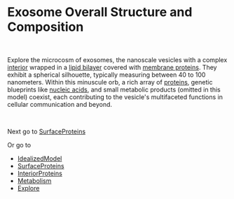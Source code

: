 # Exosome Overall Structure and Composition

&nbsp;

Explore the microcosm of exosomes, the nanoscale vesicles with a complex [interior](!highlight-refs=HSP90AA1,HSP90AB1,HSPA8,ENO1,PKM,LDHA,ALDOA,PGK1,FASN,GAPDH,PPIA,PDCD6IPDimer,PDCD6IP,TSG101,EIF2C2,SDCBP,YWHAZ,YWHAE,EEF1A1tRNA,EEF1A1,EEF2,miRNA,ARNm&focus-refs=HSP90AA1,HSP90AB1,HSPA8,ENO1,PKM,LDHA,ALDOA,PGK1,FASN,GAPDH,PPIA,PDCD6IPDimer,PDCD6IP,TSG101,EIF2C2,SDCBP,YWHAZ,YWHAE,EEF1A1tRNA,EEF1A1,EEF2,miRNA,ARNm) wrapped in a [lipid bilayer](!highlight-refs=lipids&focus-refs=lipids) covered with [membrane proteins](!highlight-refs=ITG,CD,RAB,HLA,Gprotein&focus-refs=ITG,CD,RAB,HLA,Gprotein). They exhibit a spherical silhouette, typically measuring between 40 to 100 nanometers. Within this minuscule orb, a rich array of [proteins](!highlight-refs=HSP90AA1,HSP90AB1,HSPA8,ENO1,PKM,LDHA,ALDOA,PGK1,FASN,GAPDH,PPIA,PDCD6IPDimer,PDCD6IP,TSG101,EIF2C2,SDCBP,YWHAZ,YWHAE,EEF1A1tRNA,EEF1A1,EEF2,miRNA,ARNm&focus-refs=HSP90AA1,HSP90AB1,HSPA8,ENO1,PKM,LDHA,ALDOA,PGK1,FASN,GAPDH,PPIA,PDCD6IPDimer,PDCD6IP,TSG101,EIF2C2,SDCBP,YWHAZ,YWHAE,EEF1A1tRNA,EEF1A1,EEF2,miRNA,ARNm), genetic blueprints like [nucleic acids](!highlight-refs=DNA&focus-refs=DNA), and small metabolic products (omitted in this model) coexist, each contributing to the vesicle's multifaceted functions in cellular communication and beyond.

&nbsp;

Next go to [SurfaceProteins](#B)

Or go to
- [IdealizedModel](#A)
- [SurfaceProteins](#B)
- [InteriorProteins](#C)
- [Metabolism](#D)
- [Explore](#AA)
